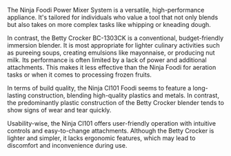 The Ninja Foodi Power Mixer System is a versatile, high-performance appliance. It's tailored for individuals who value a tool that not only blends but also takes on more complex tasks like whipping or kneading dough. 

In contrast, the Betty Crocker BC-1303CK is a conventional, budget-friendly immersion blender. It is most appropriate for lighter culinary activities such as pureeing soups, creating emulsions like mayonnaise, or producing nut milk. Its performance is often limited by a lack of power and additional attachments. This makes it less effective than the Ninja Foodi for aeration tasks or when it comes to processing frozen fruits. 

In terms of build quality, the Ninja CI101 Foodi seems to feature a long-lasting construction, blending high-quality plastics and metals. In contrast, the predominantly plastic construction of the Betty Crocker blender tends to show signs of wear and tear quickly.

Usability-wise, the Ninja CI101 offers user-friendly operation with intuitive controls and easy-to-change attachments. Although the Betty Crocker is lighter and simpler, it lacks ergonomic features, which may lead to discomfort and inconvenience during use.